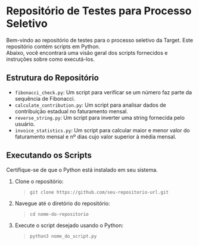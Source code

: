 # Repositório de Testes para Processo Seletivo

Bem-vindo ao repositório de testes para o processo seletivo da Target. Este repositório contém scripts em Python. <br/>Abaixo, você encontrará uma visão geral dos scripts fornecidos e instruções sobre como executá-los.

## Estrutura do Repositório

- `fibonacci_check.py`: Um script para verificar se um número faz parte da sequência de Fibonacci.
- `calculate_contribution.py`: Um script para analisar dados de contribuição estadual no faturamento mensal.
- `reverse_string.py`: Um script para inverter uma string fornecida pelo usuário.
- `invoice_statistics.py`: Um script para calcular maior e menor valor do faturamento mensal e nº dias cujo valor superior à média mensal.

## Executando os Scripts
Certifique-se de que o Python está instalado em seu sistema.

1. Clone o repositório:
    > `git clone https://github.com/seu-repositorio-url.git`

2. Navegue até o diretório do repositório:
    > `cd nome-do-repositorio`

3. Execute o script desejado usando o Python:
    > `python3 nome_do_script.py`